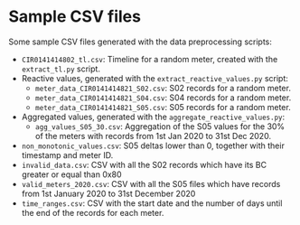 # Sample CSV files

Some sample CSV files generated with the data preprocessing scripts:
- `CIR0141414802_tl.csv`: Timeline for a random meter, created with the `extract_tl.py` script.
- Reactive values, generated with the `extract_reactive_values.py` script:
    - `meter_data_CIR0141414821_S02.csv`: S02 records for a random meter.
    - `meter_data_CIR0141414821_S04.csv`: S04 records for a random meter.
    - `meter_data_CIR0141414821_S05.csv`: S05 records for a random meter.
- Aggregated values, generated with the `aggregate_reactive_values.py`:
    - `agg_values_S05_30.csv`: Aggregation of the S05 values for the 30% of the meters with records from 1st Jan 2020 to 31st Dec 2020.
- `non_monotonic_values.csv`: S05 deltas lower than 0, together with their timestamp and meter ID.
- `invalid_data.csv`: CSV with all the S02 records which have its BC greater or equal than 0x80
- `valid_meters_2020.csv`: CSV with all the S05 files which have records from 1st January 2020 to 31st December 2020
- `time_ranges.csv`: CSV with the start date and the number of days until the end of the records for each meter.
